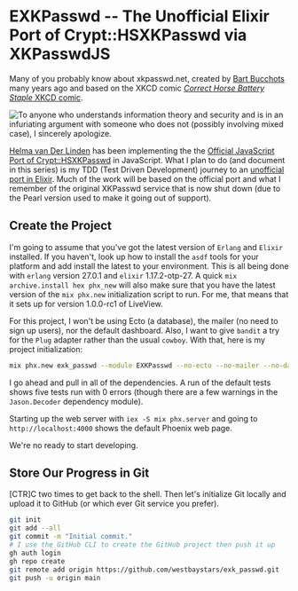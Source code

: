# EXKPasswd -- The Unofficial Elixir Port of Crypt::HSXKPasswd via XKPasswdJS

Many of you probably know about xkpasswd.net, created by [Bart Bucchots](https://www.bartb.ie/) many years ago and based on the XKCD comic [*Correct Horse Battery Staple* XKCD comic](https://xkcd.com/936/).

![To anyone who understands information theory and security and is in an infuriating argument with someone who does not (possibly involving mixed case), I sincerely apologize.](https://imgs.xkcd.com/comics/password_strength.png)

[Helma van Der Linden](https://github.com/hepabolu) has been implementing the the [Official JavaScript Port of Crypt::HSXKPasswd](https://github.com/bartificer/xkpasswd-js) in JavaScript. What I plan to do (and document in this series) is my TDD (Test Driven Development) journey to an [unofficial port in Elixir](https://github.com/westbaystars/exk_password). Much of the work will be based on the official port and what I remember of the original XKPasswd service that is now shut down (due to the Pearl version used to make it going out of support).

## Create the Project

I'm going to assume that you've got the latest version of `Erlang` and `Elixir` installed. If you haven't, look up how to install the `asdf` tools for your platform and add install the latest to your environment. This is all being done with `erlang` version 27.0.1 and `elixir` 1.17.2-otp-27. A quick `mix archive.install hex phx_new` will also make sure that you have the latest version of the `mix phx.new` initialization script to run. For me, that means that it sets up for version 1.0.0-rc1 of LiveView.

For this project, I won't be using Ecto (a database), the mailer (no need to sign up users), nor the default dashboard. Also, I want to give `bandit` a try for the `Plug` adapter rather than the usual `cowboy`. With that, here is my project initialization:

```sh
mix phx.new exk_passwd --module EXKPasswd --no-ecto --no-mailer --no-dashboard --adapter bandit
```

I go ahead and pull in all of the dependencies. A run of the default tests shows five tests run with 0 errors (though there are a few warnings in the `Jason.Decoder` dependency module).

Starting up the web server with `iex -S mix phx.server` and going to `http://localhost:4000` shows the default Phoenix web page.

We're no ready to start developing.

## Store Our Progress in Git

[CTR]C two times to get back to the shell. Then let's initialize Git locally and upload it to GitHub (or which ever Git service you prefer).

```sh
git init
git add --all
git commit -m "Initial commit."
# I use the GitHub CLI to create the GitHub project then push it up
gh auth login
gh repo create
git remote add origin https://github.com/westbaystars/exk_passwd.git
git push -u origin main
```
